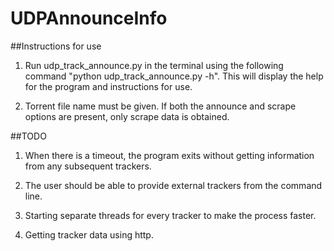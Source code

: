 UDPAnnounceInfo
===============

##Instructions for use
1. Run udp\_track\_announce.py in the terminal using the following command
   "python udp\_track\_announce.py -h". This will display the help for the
   program and instructions for use.

2. Torrent file name must be given. If both the announce and scrape options
   are present, only scrape data is obtained.

##TODO
1. When there is a timeout, the program exits without getting information
   from any subsequent trackers.

2. The user should be able to provide external trackers from the command line.

3. Starting separate threads for every tracker to make the process faster.

4. Getting tracker data using http.
